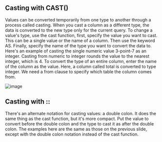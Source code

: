 ## Casting with CAST()

Values can be converted temporarily from one type to another through a process called casting. When you cast a column as a different type, the data is converted to the new type only for the current query. To change a value's type, use the cast function, first, specify the value you want to cast. This can be a single value or the name of a column. Then use the keyword AS. Finally, specify the name of the type you want to convert the data to. Here's an example of casting the single numeric value 3-point-7 as an integer. Casting from numeric to integer rounds the value to the nearest integer, which is 4. To convert the type of an entire column, enter the name of the column as the value. Here, a column called total is converted to type integer. We need a from clause to specify which table the column comes from.

![image](https://github.com/liubovkyry/SQL/assets/118057504/c3b221e4-ae22-4c65-a5e1-eaab2fd499fc)

## Casting with ::

There's an alternate notation for casting values: a double colon. It does the same thing as the cast function, but it's more compact. Put the value to convert before the double colon and the type to cast it as after the double colon. The examples here are the same as those on the previous slide, except with the double colon notation instead of the cast function.
